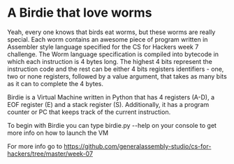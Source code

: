 A Birdie that love worms
========================

Yeah, every one knows that birds eat worms, but these worms are really special. Each worm contains an awesome piece of program written in Assembler style language specified for the CS for Hackers week 7 challenge. The Worm language specification is compiled into bytecode in which each instruction is 4 bytes long. The highest 4 bits represent the instruction code and the rest can be either 4 bits registers identifiers - one, two or none registers, followed by a value argument, that takes as many bits as it can to complete the 4 bytes.

Birdie is a Virtual Machine written in Python that has 4 registers (A-D), a EOF register (E) and a stack register (S). Additionally, it has a program counter or PC that keeps track of the current instruction.

To begin with Birdie you can type birdie.py --help on your console to get more info on how to launch the VM

For more info go to https://github.com/generalassembly-studio/cs-for-hackers/tree/master/week-07


